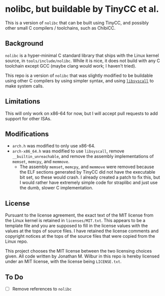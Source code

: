 # nolibc, but buildable by TinyCC et al.

This is a version of `nolibc` that can be built using TinyCC, and possibly
other small C compilers / toolchains, such as ChibiCC.

## Background

`nolibc` is a hyper-minimal C standard library that ships with the Linux
kernel source, in `tools/include/nolibc`. While it is nice, it does not build
with any C toolchain except GCC (maybe clang would work; I haven't tried).

This repo is a version of `nolibc` that was slightly modified to be buildable
using other C compilers by using simpler syntax, and using
[`libsyscall`](https://github.com/JonathanWilbur/libsyscall) to make system
calls.

## Limitations

This will only work on x86-64 for now, but I will accept pull requests to add
support for other ISAs.

## Modifications

- `arch.h` was modified to only use x86-64.
- `arch-x86_64.h` was modified to use `libsyscall`, remove
  `__builtin_unreachable`, and remove the assembly implementations of `memset`,
  `memcpy`, and `memmove`.
  - The assembly `memset`, `memcpy`, and `memmove` were removed because the
    ELF sections generated by TinyCC did not have the executable bit set, so
    these would crash. I already created a patch to fix this, but I would rather
    have extremely simple code for straplibc and just use the dumb, slower C
    implementation.

## License

Pursuant to the license agreement, the exact text of the MIT license from the
Linux kernel is retained in `licenses/MIT.txt`. This appears to be a template
file and you are supposed to fill in the license values with the values at the
tops of source files. I have retained the license comments and copyright
notices at the tops of the source files that were copied from the Linux repo.

This project chooses the MIT license between the two licensing choices given.
All code written by Jonathan M. Wilbur in this repo is hereby licensed under
an MIT license, with the license being `LICENSE.txt`.

## To Do

- [ ] Remove references to `nolibc`
